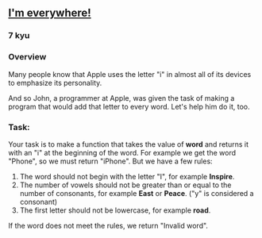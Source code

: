 <h2><a href=https://www.codewars.com/kata/6097a9f20d32c2000d0bdb98/train/javascript target="_blank">I'm everywhere!</a></h2><h3>7 kyu</h3><h3 id="overview">Overview</h3><p>Many people know that Apple uses the letter "i" in almost all of its devices to emphasize its personality.</p><p>And so John, a programmer at Apple, was given the task of making a program that would add that letter to every word. Let's help him do it, too.</p><h3 id="task">Task:</h3><p>Your task is to make a function that takes the value of <strong>word</strong> and returns it with an "i" at the beginning of the word. For example we get the word "Phone", so we must return "iPhone". But we have a few rules:</p><ol><li>The word should not begin with the letter "I", for example <strong>Inspire</strong>.</li><li>The number of vowels should not be greater than or equal to the number of consonants, for example <strong>East</strong> or <strong>Peace</strong>. ("y" is considered a consonant)</li><li>The first letter should not be lowercase, for example <strong>road</strong>.</li></ol><p>If the word does not meet the rules, we return "Invalid word".</p>